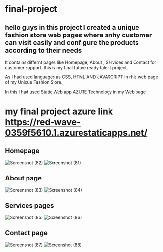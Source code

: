 # final-project
## hello guys in this project I created a  unique fashion store web pages where anhy customer can visit easily and configure the products according to their needs 
It contains differnt pages like Homepage, About , Services  and Contact for customer support.
this is my final future ready talent project.

As I had used languages as CSS, HTML AND JAVASCRIPT In rhis web page of my Unique Fashion Store.

In this I had used Static Web app AZURE Technology in my Web page

# my final project azure link https://red-wave-0359f5610.1.azurestaticapps.net/
  
  
 ## Homepage
 ![Screenshot (82)](https://user-images.githubusercontent.com/98449543/178236055-18cc4d5a-55d8-47ac-bfd8-41ea8b7fa1ba.png)
![Screenshot (81)](https://user-images.githubusercontent.com/98449543/178236093-eb89b0bb-2f0c-4eeb-9668-b4402bd39483.png)
 
 
 ## About page
  
 ![Screenshot (83)](https://user-images.githubusercontent.com/98449543/178236320-ce6bca87-6416-4e8c-bb3c-40a47fdb98a5.png)
![Screenshot (84)](https://user-images.githubusercontent.com/98449543/178236340-c54ed461-d765-4cf2-969a-7a0025dd1abf.png)


## Services pages

![Screenshot (85)](https://user-images.githubusercontent.com/98449543/178236485-218c8f9d-2f63-42c7-ac4c-2ffe73921e9f.png)
![Screenshot (86)](https://user-images.githubusercontent.com/98449543/178236495-48f521f1-899b-4b2b-b9f6-5ab4daddfc4f.png)


## Contact page

![Screenshot (87)](https://user-images.githubusercontent.com/98449543/178236655-73494ba7-51bc-4c78-9e14-69cc26fba63e.png)
![Screenshot (88)](https://user-images.githubusercontent.com/98449543/178236667-2d6131eb-0b8e-4090-9ad2-1a042372fa7d.png)
